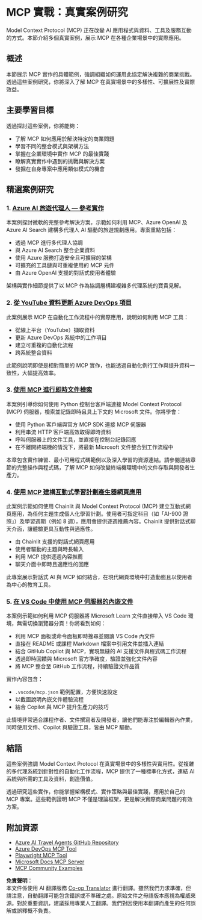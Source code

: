 <!--
CO_OP_TRANSLATOR_METADATA:
{
  "original_hash": "671162f2687253f22af11187919ed02d",
  "translation_date": "2025-06-21T13:38:14+00:00",
  "source_file": "09-CaseStudy/README.md",
  "language_code": "mo"
}
-->
# MCP 實戰：真實案例研究

Model Context Protocol (MCP) 正在改變 AI 應用程式與資料、工具及服務互動的方式。本節介紹多個真實案例，展示 MCP 在各種企業場景中的實際應用。

## 概述

本節展示 MCP 實作的具體範例，強調組織如何運用此協定解決複雜的商業挑戰。透過這些案例研究，你將深入了解 MCP 在真實場景中的多樣性、可擴展性及實際效益。

## 主要學習目標

透過探討這些案例，你將能夠：

- 了解 MCP 如何應用於解決特定的商業問題
- 學習不同的整合模式與架構方法
- 掌握在企業環境中實作 MCP 的最佳實踐
- 瞭解真實實作中遇到的挑戰與解決方案
- 發掘在自身專案中應用類似模式的機會

## 精選案例研究

### 1. [Azure AI 旅遊代理人 — 參考實作](./travelagentsample.md)

本案例探討微軟的完整參考解決方案，示範如何利用 MCP、Azure OpenAI 及 Azure AI Search 建構多代理人 AI 驅動的旅遊規劃應用。專案重點包括：

- 透過 MCP 進行多代理人協調
- 與 Azure AI Search 整合企業資料
- 使用 Azure 服務打造安全且可擴展的架構
- 可擴充的工具鏈與可重複使用的 MCP 元件
- 由 Azure OpenAI 支援的對話式使用者體驗

架構與實作細節提供了以 MCP 作為協調層構建複雜多代理系統的寶貴見解。

### 2. [從 YouTube 資料更新 Azure DevOps 項目](./UpdateADOItemsFromYT.md)

此案例展示 MCP 在自動化工作流程中的實際應用，說明如何利用 MCP 工具：

- 從線上平台（YouTube）擷取資料
- 更新 Azure DevOps 系統中的工作項目
- 建立可重複的自動化流程
- 跨系統整合資料

此範例說明即使是相對簡單的 MCP 實作，也能透過自動化例行工作與提升資料一致性，大幅提高效率。

### 3. [使用 MCP 進行即時文件檢索](./docs-mcp/README.md)

本案例引導你如何使用 Python 控制台客戶端連接 Model Context Protocol (MCP) 伺服器，檢索並記錄即時且具上下文的 Microsoft 文件。你將學會：

- 使用 Python 客戶端與官方 MCP SDK 連接 MCP 伺服器
- 利用串流 HTTP 客戶端高效取得即時資料
- 呼叫伺服器上的文件工具，並直接在控制台記錄回應
- 在不離開終端機的情況下，將最新 Microsoft 文件整合到工作流程中

本章包含實作練習、最小可用程式碼範例以及深入學習的資源連結。請參閱連結章節的完整操作與程式碼，了解 MCP 如何改變終端機環境中的文件存取與開發者生產力。

### 4. [使用 MCP 建構互動式學習計劃產生器網頁應用](./docs-mcp/README.md)

此案例示範如何使用 Chainlit 與 Model Context Protocol (MCP) 建立互動式網頁應用，為任何主題生成個人化學習計劃。使用者可指定科目（如「AI-900 證照」）及學習週期（例如 8 週），應用會提供逐週推薦內容。Chainlit 提供對話式聊天介面，讓體驗更具互動性與適應性。

- 由 Chainlit 支援的對話式網頁應用
- 使用者驅動的主題與時長輸入
- 利用 MCP 提供逐週內容推薦
- 聊天介面中即時且適應性的回應

此專案展示對話式 AI 與 MCP 如何結合，在現代網頁環境中打造動態且以使用者為中心的教育工具。

### 5. [在 VS Code 中使用 MCP 伺服器的內嵌文件](./docs-mcp/README.md)

本案例示範如何利用 MCP 伺服器將 Microsoft Learn 文件直接帶入 VS Code 環境，無需切換瀏覽器分頁！你將看到如何：

- 利用 MCP 面板或命令面板即時搜尋並閱讀 VS Code 內文件
- 直接在 README 或課程 Markdown 檔案中引用文件並插入連結
- 結合 GitHub Copilot 與 MCP，實現無縫的 AI 支援文件與程式碼工作流程
- 透過即時回饋與 Microsoft 官方準確度，驗證並強化文件內容
- 將 MCP 整合至 GitHub 工作流程，持續驗證文件品質

實作內容包含：
- `.vscode/mcp.json` 範例配置，方便快速設定
- 以截圖說明內嵌文件體驗流程
- 結合 Copilot 與 MCP 提升生產力的技巧

此情境非常適合課程作者、文件撰寫者及開發者，讓他們能專注於編輯器內作業，同時使用文件、Copilot 與驗證工具，皆由 MCP 驅動。

## 結語

這些案例強調 Model Context Protocol 在真實場景中的多樣性與實用性。從複雜的多代理系統到針對性的自動化工作流程，MCP 提供了一種標準化方式，連結 AI 系統與所需的工具及資料，創造價值。

透過研究這些實作，你能掌握架構模式、實作策略與最佳實踐，應用於自己的 MCP 專案。這些範例證明 MCP 不僅是理論框架，更是解決實際商業問題的有效方案。

## 附加資源

- [Azure AI Travel Agents GitHub Repository](https://github.com/Azure-Samples/azure-ai-travel-agents)
- [Azure DevOps MCP Tool](https://github.com/microsoft/azure-devops-mcp)
- [Playwright MCP Tool](https://github.com/microsoft/playwright-mcp)
- [Microsoft Docs MCP Server](https://github.com/MicrosoftDocs/mcp)
- [MCP Community Examples](https://github.com/microsoft/mcp)

**免責聲明**：  
本文件係使用 AI 翻譯服務 [Co-op Translator](https://github.com/Azure/co-op-translator) 進行翻譯。雖然我們力求準確，但請注意，自動翻譯可能包含錯誤或不準確之處。原始文件之母語版本應視為權威來源。對於重要資訊，建議採用專業人工翻譯。我們對因使用本翻譯而產生的任何誤解或誤釋概不負責。